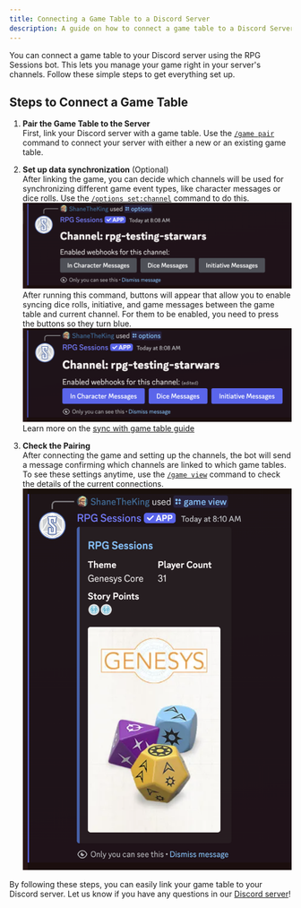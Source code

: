 ```yaml
---
title: Connecting a Game Table to a Discord Server 
description: A guide on how to connect a game table to a Discord Server with the RPG Sessions Discord bot.
---
```


You can connect a game table to your Discord server using the RPG Sessions bot. This lets you manage your game right in your server's channels. Follow these simple steps to get everything set up.

## Steps to Connect a Game Table

1. **Pair the Game Table to the Server**   
First, link your Discord server with a game table. Use the [`/game pair`](../reference/game/#game-pair) command to connect your server with either a new or an existing game table.

2. **Set up data synchronization** (Optional)   
After linking the game, you can decide which channels will be used for synchronizing different game event types, like character messages or dice rolls. Use the [`/options set:channel`](../reference/options/#options) command to do this.  
![Sync Options Unchecked](../../../assets/guides/connect-game-table/sync-options-unchecked.png)
After running this command, buttons will appear that allow you to enable syncing dice rolls, initiative, and game messages between the game table and current channel. For them to be enabled, you need to press the buttons so they turn blue.  
![Sync Options Checked](../../../assets/guides/connect-game-table/sync-options-checked.png)  
Learn more on the [sync with game table guide](sync-game-table-events)

3. **Check the Pairing**   
After connecting the game and setting up the channels, the bot will send a message confirming which channels are linked to which game tables. To see these settings anytime, use the [`/game view`](../reference/game/#game-view) command to check the details of the current connections.  
![Game View](../../../assets/guides/connect-game-table/game-view.png)

By following these steps, you can easily link your game table to your Discord server. Let us know if you have any questions in our [Discord server](https://discord.gg/DfEkRzUbjk)!

